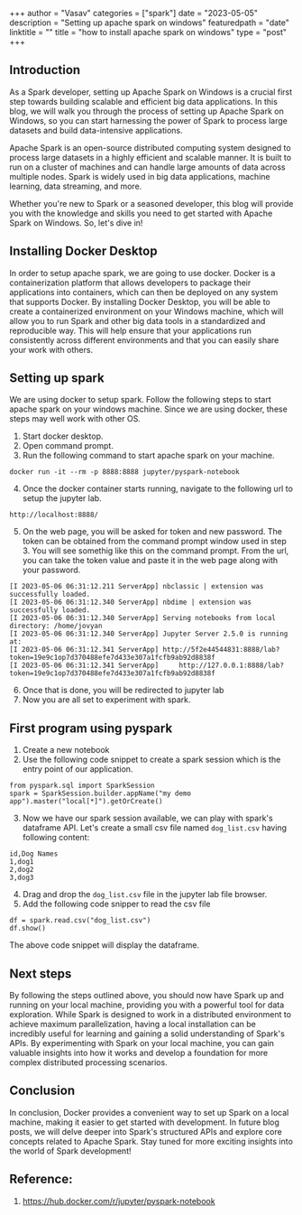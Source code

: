 +++
author = "Vasav"
categories = ["spark"]
date = "2023-05-05"
description = "Setting up apache spark on windows"
featuredpath = "date"
linktitle = ""
title = "how to install apache spark on windows"
type = "post"
+++


## Introduction
As a Spark developer, setting up Apache Spark on Windows is a crucial first step towards building scalable and efficient big data applications. In this blog, we will walk you through the process of setting up Apache Spark on Windows, so you can start harnessing the power of Spark to process large datasets and build data-intensive applications.

Apache Spark is an open-source distributed computing system designed to process large datasets in a highly efficient and scalable manner. It is built to run on a cluster of machines and can handle large amounts of data across multiple nodes. Spark is widely used in big data applications, machine learning, data streaming, and more.

Whether you're new to Spark or a seasoned developer, this blog will provide you with the knowledge and skills you need to get started with Apache Spark on Windows. So, let's dive in!

## Installing Docker Desktop
In order to setup apache spark, we are going to use docker. Docker is a containerization platform that allows developers to package their applications into containers, which can then be deployed on any system that supports Docker. By installing Docker Desktop, you will be able to create a containerized environment on your Windows machine, which will allow you to run Spark and other big data tools in a standardized and reproducible way. This will help ensure that your applications run consistently across different environments and that you can easily share your work with others.

## Setting up spark
We are using docker to setup spark. Follow the following steps to start apache spark on your windows machine. Since we are using docker, these steps may well work with other OS.

1. Start docker desktop.
2. Open command prompt.
3. Run the following command to start apache spark on your machine. 
```
docker run -it --rm -p 8888:8888 jupyter/pyspark-notebook
```
4. Once the docker container starts running, navigate to the following url to setup the jupyter lab.
```
http://localhost:8888/
```
5. On the web page, you will be asked for token and new password. The token can be obtained from the command prompt window used in step 3. You will see somethig like this on the command prompt. From the url, you can take the token value and paste it in the web page along with your password.
```
[I 2023-05-06 06:31:12.211 ServerApp] nbclassic | extension was successfully loaded.
[I 2023-05-06 06:31:12.340 ServerApp] nbdime | extension was successfully loaded.
[I 2023-05-06 06:31:12.340 ServerApp] Serving notebooks from local directory: /home/jovyan
[I 2023-05-06 06:31:12.340 ServerApp] Jupyter Server 2.5.0 is running at:
[I 2023-05-06 06:31:12.341 ServerApp] http://5f2e44544831:8888/lab?token=19e9c1op7d370488efe7d433e307a1fcfb9ab92d8838f
[I 2023-05-06 06:31:12.341 ServerApp]     http://127.0.0.1:8888/lab?token=19e9c1op7d370488efe7d433e307a1fcfb9ab92d8838f
```
6. Once that is done, you will be redirected to jupyter lab
7. Now you are all set to experiment with spark. 

## First program using pyspark

1. Create a new notebook
2. Use the following code snippet to create a spark session which is the entry point of our application.
```
from pyspark.sql import SparkSession
spark = SparkSession.builder.appName("my demo app").master("local[*]").getOrCreate()
```
3. Now we have our spark session available, we can play with spark's dataframe API. Let's create a small csv file named ```dog_list.csv``` having following content:
```
id,Dog Names
1,dog1
2,dog2
3,dog3
```
4. Drag and drop the ```dog_list.csv``` file in the jupyter lab file browser. 
5. Add the following code snipper to read the csv file
```
df = spark.read.csv("dog_list.csv")
df.show()
```

The above code snippet will display the dataframe. 

## Next steps
By following the steps outlined above, you should now have Spark up and running on your local machine, providing you with a powerful tool for data exploration. While Spark is designed to work in a distributed environment to achieve maximum parallelization, having a local installation can be incredibly useful for learning and gaining a solid understanding of Spark's APIs. By experimenting with Spark on your local machine, you can gain valuable insights into how it works and develop a foundation for more complex distributed processing scenarios.

## Conclusion
In conclusion, Docker provides a convenient way to set up Spark on a local machine, making it easier to get started with development. In future blog posts, we will delve deeper into Spark's structured APIs and explore core concepts related to Apache Spark. Stay tuned for more exciting insights into the world of Spark development!


## Reference:
1. https://hub.docker.com/r/jupyter/pyspark-notebook